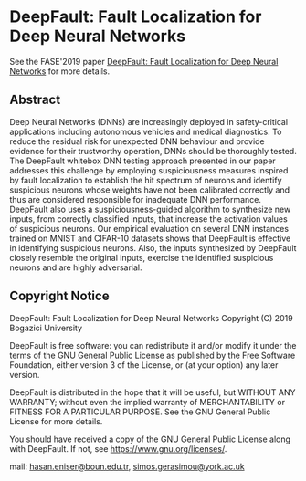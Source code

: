 # DeepFault: Fault Localization for Deep Neural Networks

See the FASE'2019 paper [DeepFault: Fault Localization for Deep Neural Networks](https://arxiv.org/abs/1902.05974) for more details.

## Abstract
Deep Neural Networks (DNNs) are increasingly deployed in safety-critical applications including autonomous vehicles and medical diagnostics. To reduce the residual risk for unexpected DNN behaviour and provide evidence for their trustworthy operation, DNNs should be thoroughly tested. The DeepFault whitebox DNN testing approach presented in our paper addresses this challenge by employing suspiciousness measures inspired by fault localization to establish the hit spectrum of neurons and identify suspicious neurons whose weights have not been calibrated correctly and thus are considered responsible for inadequate DNN performance. DeepFault also uses a suspiciousness-guided algorithm to synthesize new inputs, from correctly classified inputs, that increase the activation values of suspicious neurons. Our empirical evaluation on several DNN instances trained on MNIST and CIFAR-10 datasets shows that DeepFault is effective in identifying suspicious neurons. Also, the inputs synthesized by DeepFault closely resemble the original inputs, exercise the identified suspicious neurons and are highly adversarial.


## Copyright Notice
DeepFault: Fault Localization for Deep Neural Networks Copyright (C) 2019 Bogazici University

DeepFault is free software: you can redistribute it and/or modify it under the terms of the GNU General Public License as published by the Free Software Foundation, either version 3 of the License, or (at your option) any later version.

DeepFault is distributed in the hope that it will be useful, but WITHOUT ANY WARRANTY; without even the implied warranty of MERCHANTABILITY or FITNESS FOR A PARTICULAR PURPOSE. See the GNU General Public License for more details.

You should have received a copy of the GNU General Public License along with DeepFault. If not, see https://www.gnu.org/licenses/.

mail: hasan.eniser@boun.edu.tr, simos.gerasimou@york.ac.uk
